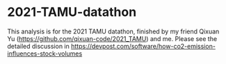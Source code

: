 # 2021-TAMU-datathon
This analysis is for the 2021 TAMU datathon, finished by my friend Qixuan Yu (https://github.com/qixuan-code/2021_TAMU) and me. Please see the detailed discussion in https://devpost.com/software/how-co2-emission-influences-stock-volumes
